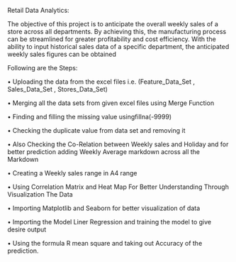

Retail Data Analytics:

The objective of this project is to anticipate the overall weekly sales of a store across all departments. By achieving this, the manufacturing process can be streamlined for greater profitability and cost efficiency. With the ability to input historical sales data of a specific department, the anticipated weekly sales figures can be obtained

Following are the Steps:

•	Uploading the data from the excel files i.e. (Feature_Data_Set , Sales_Data_Set , Stores_Data_Set)

•	Merging all the data sets from given excel files using Merge Function

•	Finding and filling the missing value usingfillna(-9999)

•	Checking the duplicate value from data set and removing it

•	Also Checking the Co-Relation between Weekly sales and Holiday and for better prediction adding Weekly Average markdown across all the Markdown 

•	Creating a Weekly sales range in A4 range 

•	Using Correlation Matrix and Heat Map For Better Understanding Through Visualization The Data

•	Importing Matplotlib and Seaborn for better visualization of data

•	Importing the Model Liner Regression 	and training the model to give desire output

•	Using the formula R mean square and taking out Accuracy of the prediction.


